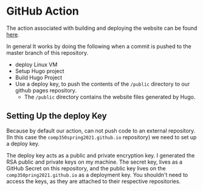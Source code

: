 # GitHub Action

The action associated with building and deploying the website can be found [here](/.github/workflows/main.yml).

 In general It works by doing the following when a commit is pushed to the master branch of this repository.
    
* deploy Linux VM
* Setup Hugo project
* Build Hugo Project 
* Use a deploy key, to push the contents of the `/public` directory to our github pages repository.
    * The `/public` directory contains the website files generated by Hugo.


## Setting Up the deploy Key

Because by default our action, can not push code to an external repository. (In this case the `comp350spring2021.github.io` repository) we need to set up a deploy key.

The deploy key acts as a public and private encryption key. I generated the RSA public and private keys on my machine. The secret key, lives as a GitHub Secret on this repository, and the public key lives on the `comp350pring2021.github.io` as a deployment key. You shouldn't need to access the keys, as they are attached to their respective repositories.
